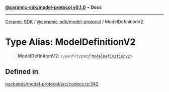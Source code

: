[**@ceramic-sdk/model-protocol v0.1.0**](../README.md) • **Docs**

***

[Ceramic SDK](../../../README.md) / [@ceramic-sdk/model-protocol](../README.md) / ModelDefinitionV2

# Type Alias: ModelDefinitionV2

> **ModelDefinitionV2**: `TypeOf`\<*typeof* [`ModelDefinitionV2`](../variables/ModelDefinitionV2.md)\>

## Defined in

[packages/model-protocol/src/codecs.ts:342](https://github.com/ceramicstudio/ceramic-sdk/blob/2df74ee449b4c48a3a1f531066c64854fe2dc5dd/packages/model-protocol/src/codecs.ts#L342)
